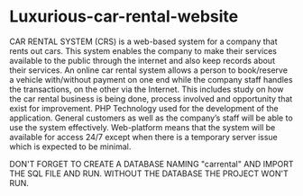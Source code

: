 # Luxurious-car-rental-website
CAR RENTAL SYSTEM (CRS) is a web-based system for a company that rents out cars. This  system enables the company to make their services available to the public through the internet and also keep  records about their services. An online car rental system allows a person to book/reserve a vehicle with/without  payment on one end while the company staff handles the transactions, on the other via the Internet. This includes study on how the car rental business is being done, process involved and opportunity that exist for  improvement. PHP Technology used for the development of the application. General customers as well as the  company’s staff will be able to use the system effectively. Web-platform means that the system will be available  for access 24/7 except when there is a temporary server issue which is expected to be minimal.

DON'T FORGET TO CREATE A DATABASE NAMING "carrental" AND IMPORT THE SQL FILE AND RUN.
WITHOUT THE DATABASE THE PROJECT WON'T RUN.
